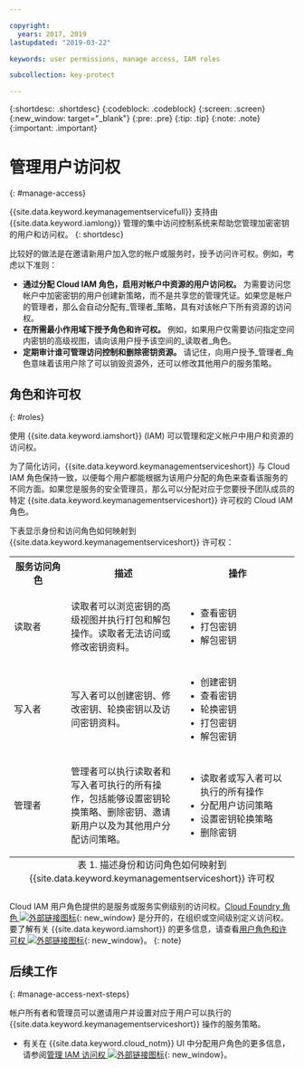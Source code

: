 ```yaml
---

copyright:
  years: 2017, 2019
lastupdated: "2019-03-22"

keywords: user permissions, manage access, IAM roles

subcollection: key-protect

---
```


{:shortdesc: .shortdesc}
{:codeblock: .codeblock}
{:screen: .screen}
{:new_window: target="_blank"}
{:pre: .pre}
{:tip: .tip}
{:note: .note}
{:important: .important}

# 管理用户访问权
{: #manage-access}

{{site.data.keyword.keymanagementservicefull}} 支持由 {{site.data.keyword.iamlong}} 管理的集中访问控制系统来帮助您管理加密密钥的用户和访问权。
{: shortdesc}

比较好的做法是在邀请新用户加入您的帐户或服务时，授予访问许可权。例如，考虑以下准则：

- **通过分配 Cloud IAM 角色，启用对帐户中资源的用户访问权。**
    为需要访问您帐户中加密密钥的用户创建新策略，而不是共享您的管理凭证。如果您是帐户的管理者，那么会自动分配有_管理者_策略，具有对该帐户下所有资源的访问权。
- **在所需最小作用域下授予角色和许可权。**
    例如，如果用户仅需要访问指定空间内密钥的高级视图，请向该用户授予该空间的_读取者_角色。
- **定期审计谁可管理访问控制和删除密钥资源。**
    请记住，向用户授予_管理者_角色意味着该用户除了可以销毁资源外，还可以修改其他用户的服务策略。

## 角色和许可权
{: #roles}

使用 {{site.data.keyword.iamshort}} (IAM) 可以管理和定义帐户中用户和资源的访问权。

为了简化访问，{{site.data.keyword.keymanagementserviceshort}} 与 Cloud IAM 角色保持一致，以便每个用户都能根据为该用户分配的角色来查看该服务的不同方面。如果您是服务的安全管理员，那么可以分配对应于您要授予团队成员的特定 {{site.data.keyword.keymanagementserviceshort}} 许可权的 Cloud IAM 角色。

下表显示身份和访问角色如何映射到 {{site.data.keyword.keymanagementserviceshort}} 许可权：

<table>
  <col width="20%">
  <col width="40%">
  <col width="40%">
  <tr>
    <th>服务访问角色</th>
    <th>描述</th>
    <th>操作</th>
  </tr>
  <tr>
    <td><p>读取者</p></td>
    <td><p>读取者可以浏览密钥的高级视图并执行打包和解包操作。读取者无法访问或修改密钥资料。</p></td>
    <td>
      <p>
        <ul>
          <li>查看密钥</li>
          <li>打包密钥</li>
          <li>解包密钥</li>
        </ul>
      </p>
    </td>
  </tr>
  <tr>
    <td><p>写入者</p></td>
    <td><p>写入者可以创建密钥、修改密钥、轮换密钥以及访问密钥资料。</p></td>
    <td>
      <p>
        <ul>
          <li>创建密钥</li>
          <li>查看密钥</li>
          <li>轮换密钥</li>
          <li>打包密钥</li>
          <li>解包密钥</li>
        </ul>
      </p>
    </td>
  </tr>
  <tr>
    <td><p>管理者</p></td>
    <td><p>管理者可以执行读取者和写入者可执行的所有操作，包括能够设置密钥轮换策略、删除密钥、邀请新用户以及为其他用户分配访问策略。</p></td>
    <td>
      <p>
        <ul>
          <li>读取者或写入者可以执行的所有操作</li>
          <li>分配用户访问策略</li>
          <li>设置密钥轮换策略</li>
          <li>删除密钥</li>
        </ul>
      </p>
    </td>
  </tr>
  <caption style="caption-side:bottom;">表 1. 描述身份和访问角色如何映射到 {{site.data.keyword.keymanagementserviceshort}} 许可权</caption>
</table>

Cloud IAM 用户角色提供的是服务或服务实例级别的访问权。[Cloud Foundry 角色 ![外部链接图标](../../icons/launch-glyph.svg "外部链接图标")](/docs/iam?topic=iam-cfaccess){: new_window} 是分开的，在组织或空间级别定义访问权。要了解有关 {{site.data.keyword.iamshort}} 的更多信息，请查看[用户角色和许可权 ![外部链接图标](../../icons/launch-glyph.svg "外部链接图标")](/docs/iam?topic=iam-userroles){: new_window}。
{: note}

## 后续工作
{: #manage-access-next-steps}

帐户所有者和管理员可以邀请用户并设置对应于用户可以执行的 {{site.data.keyword.keymanagementserviceshort}} 操作的服务策略。

- 有关在 {{site.data.keyword.cloud_notm}} UI 中分配用户角色的更多信息，请参阅[管理 IAM 访问权 ![外部链接图标](../../icons/launch-glyph.svg "外部链接图标")](/docs/iam?topic=iam-getstarted){: new_window}。

